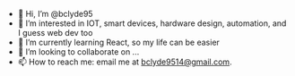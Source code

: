 - 👋 Hi, I’m @bclyde95
- 👀 I’m interested in IOT, smart devices, hardware design, automation, and I guess web dev too
- 🌱 I’m currently learning React, so my life can be easier
- 💞️ I’m looking to collaborate on ...
- 📫 How to reach me: email me at bclyde9514@gmail.com.

<!---
bclyde95/bclyde95 is a ✨ special ✨ repository because its `README.md` (this file) appears on your GitHub profile.
You can click the Preview link to take a look at your changes.
--->

